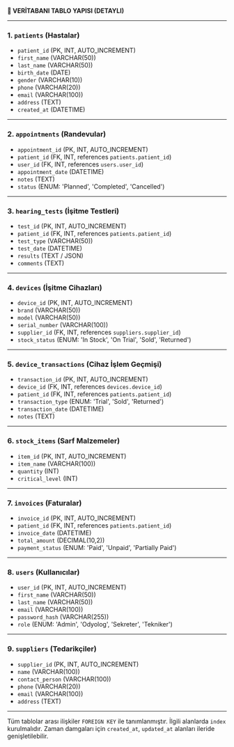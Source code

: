 **🧱 VERİTABANI TABLO YAPISI (DETAYLI)**

---

### 1. `patients` (Hastalar)
- `patient_id` (PK, INT, AUTO_INCREMENT)
- `first_name` (VARCHAR(50))
- `last_name` (VARCHAR(50))
- `birth_date` (DATE)
- `gender` (VARCHAR(10))
- `phone` (VARCHAR(20))
- `email` (VARCHAR(100))
- `address` (TEXT)
- `created_at` (DATETIME)

---

### 2. `appointments` (Randevular)
- `appointment_id` (PK, INT, AUTO_INCREMENT)
- `patient_id` (FK, INT, references `patients.patient_id`)
- `user_id` (FK, INT, references `users.user_id`)
- `appointment_date` (DATETIME)
- `notes` (TEXT)
- `status` (ENUM: 'Planned', 'Completed', 'Cancelled')

---

### 3. `hearing_tests` (İşitme Testleri)
- `test_id` (PK, INT, AUTO_INCREMENT)
- `patient_id` (FK, INT, references `patients.patient_id`)
- `test_type` (VARCHAR(50))
- `test_date` (DATETIME)
- `results` (TEXT / JSON)
- `comments` (TEXT)

---

### 4. `devices` (İşitme Cihazları)
- `device_id` (PK, INT, AUTO_INCREMENT)
- `brand` (VARCHAR(50))
- `model` (VARCHAR(50))
- `serial_number` (VARCHAR(100))
- `supplier_id` (FK, INT, references `suppliers.supplier_id`)
- `stock_status` (ENUM: 'In Stock', 'On Trial', 'Sold', 'Returned')

---

### 5. `device_transactions` (Cihaz İşlem Geçmişi)
- `transaction_id` (PK, INT, AUTO_INCREMENT)
- `device_id` (FK, INT, references `devices.device_id`)
- `patient_id` (FK, INT, references `patients.patient_id`)
- `transaction_type` (ENUM: 'Trial', 'Sold', 'Returned')
- `transaction_date` (DATETIME)
- `notes` (TEXT)

---

### 6. `stock_items` (Sarf Malzemeler)
- `item_id` (PK, INT, AUTO_INCREMENT)
- `item_name` (VARCHAR(100))
- `quantity` (INT)
- `critical_level` (INT)

---

### 7. `invoices` (Faturalar)
- `invoice_id` (PK, INT, AUTO_INCREMENT)
- `patient_id` (FK, INT, references `patients.patient_id`)
- `invoice_date` (DATETIME)
- `total_amount` (DECIMAL(10,2))
- `payment_status` (ENUM: 'Paid', 'Unpaid', 'Partially Paid')

---

### 8. `users` (Kullanıcılar)
- `user_id` (PK, INT, AUTO_INCREMENT)
- `first_name` (VARCHAR(50))
- `last_name` (VARCHAR(50))
- `email` (VARCHAR(100))
- `password_hash` (VARCHAR(255))
- `role` (ENUM: 'Admin', 'Odyolog', 'Sekreter', 'Tekniker')

---

### 9. `suppliers` (Tedarikçiler)
- `supplier_id` (PK, INT, AUTO_INCREMENT)
- `name` (VARCHAR(100))
- `contact_person` (VARCHAR(100))
- `phone` (VARCHAR(20))
- `email` (VARCHAR(100))
- `address` (TEXT)

---

Tüm tablolar arası ilişkiler `FOREIGN KEY` ile tanımlanmıştır. İlgili alanlarda `index` kurulmalıdır. Zaman damgaları için `created_at`, `updated_at` alanları ileride genişletilebilir.

